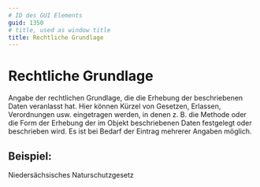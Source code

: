 ```yaml
---
# ID des GUI Elements
guid: 1350
# title, used as window title
title: Rechtliche Grundlage
---
```


# Rechtliche Grundlage

Angabe der rechtlichen Grundlage, die die Erhebung der beschriebenen Daten veranlasst hat. Hier können Kürzel von Gesetzen, Erlassen, Verordnungen usw. eingetragen werden, in denen z. B. die Methode oder die Form der Erhebung der im Objekt beschriebenen Daten festgelegt oder beschrieben wird. Es ist bei Bedarf der Eintrag mehrerer Angaben möglich.

## Beispiel:

Niedersächsisches Naturschutzgesetz
